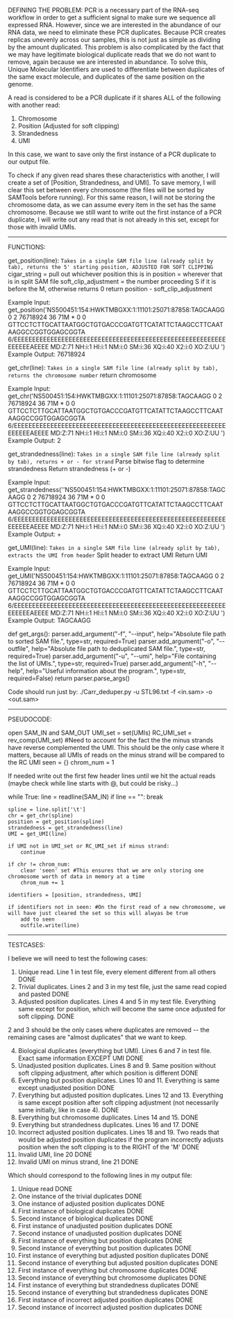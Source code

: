 DEFINING THE PROBLEM: 
PCR is a necessary part of the RNA-seq workflow in order to get a sufficient signal to make sure we sequence all expressed RNA. However, since we are interested in the abundance of our RNA data, we need to eliminate these PCR duplicates. Because PCR creates replicas unevenly across our samples, this is not just as simple as dividing by the amount duplicated. This problem is also complicated by the fact that we may have legitimate biological duplicate reads that we do not want to remove, again because we are interested in abundance. To solve this, Unique Molecular Identifiers are used to differentiate between duplicates of the same exact molecule, and duplicates of the same position on the genome.

A read is considered to be a PCR duplicate if it shares ALL of the following with another read:

1. Chromosome 
2. Position (Adjusted for soft clipping)
3. Strandedness
4. UMI

In this case, we want to save only the first instance of a PCR duplicate to our output file.

To check if any given read shares these characteristics with another, I will create a set of [Position, Strandedness, and UMI]. To save memory, I will clear this set between every chromosome (the files will be sorted by SAMTools before running). For this same reason, I will not be storing the chromosome data, as we can assume every item in the set has the same chromosome. Because we still want to write out the first instance of a PCR duplicate, I will write out any read that is not already in this set, except for those with invalid UMIs. 

---------------------------------------------------------------------------------------------------------------------------------------------------
FUNCTIONS:

get_position(line):
```Takes in a single SAM file line (already split by tab), returns the 5' starting position, ADJUSTED FOR SOFT CLIPPING```
cigar_string = pull out whichever position this is in
position = wherever that is in split SAM file
soft_clip_adjustment = the number proceeding S if it is before the M, otherwise returns 0
return position - soft_clip_adjustment

Example Input: get_position('NS500451:154:HWKTMBGXX:1:11101:25071:87858:TAGCAAGG	0	2	76718924	36	71M	*	0	0	GTTCCTCTTGCATTAATGGCTGTGACCCGATGTTCATATTCTAAGCCTTCAATAAGGCCGGTGGAGCGGTA	6/EEEEEEEEEEEEEEEEEEEEEEEEEEEEEEEEEEEEEEEEEEEEEEEEEEEEEEEEEEEEEEEEAEEEE	MD:Z:71	NH:i:1	HI:i:1	NM:i:0	SM:i:36	XQ:i:40	X2:i:0	XO:Z:UU
')
Example Output: 76718924

get_chr(line):
```Takes in a single SAM file line (already split by tab), returns the chromosome number```
return chromosome

Example Input: get_chr('NS500451:154:HWKTMBGXX:1:11101:25071:87858:TAGCAAGG	0	2	76718924	36	71M	*	0	0	GTTCCTCTTGCATTAATGGCTGTGACCCGATGTTCATATTCTAAGCCTTCAATAAGGCCGGTGGAGCGGTA	6/EEEEEEEEEEEEEEEEEEEEEEEEEEEEEEEEEEEEEEEEEEEEEEEEEEEEEEEEEEEEEEEEAEEEE	MD:Z:71	NH:i:1	HI:i:1	NM:i:0	SM:i:36	XQ:i:40	X2:i:0	XO:Z:UU
')
Example Output: 2

get_strandedness(line):
```Takes in a single SAM file line (already split by tab), returns + or - for strand```
Parse bitwise flag to determine strandedness
Return strandedness (+ or -)

Example Input: get_strandedness(''NS500451:154:HWKTMBGXX:1:11101:25071:87858:TAGCAAGG	0	2	76718924	36	71M	*	0	0	GTTCCTCTTGCATTAATGGCTGTGACCCGATGTTCATATTCTAAGCCTTCAATAAGGCCGGTGGAGCGGTA	6/EEEEEEEEEEEEEEEEEEEEEEEEEEEEEEEEEEEEEEEEEEEEEEEEEEEEEEEEEEEEEEEEAEEEE	MD:Z:71	NH:i:1	HI:i:1	NM:i:0	SM:i:36	XQ:i:40	X2:i:0	XO:Z:UU
')
Example Output: +


get_UMI(line):
```Takes in a single SAM file line (already split by tab), extracts the UMI from header```
Split header to extract UMI
Return UMI

Example Input: get_UMI('NS500451:154:HWKTMBGXX:1:11101:25071:87858:TAGCAAGG	0	2	76718924	36	71M	*	0	0	GTTCCTCTTGCATTAATGGCTGTGACCCGATGTTCATATTCTAAGCCTTCAATAAGGCCGGTGGAGCGGTA	6/EEEEEEEEEEEEEEEEEEEEEEEEEEEEEEEEEEEEEEEEEEEEEEEEEEEEEEEEEEEEEEEEAEEEE	MD:Z:71	NH:i:1	HI:i:1	NM:i:0	SM:i:36	XQ:i:40	X2:i:0	XO:Z:UU
')
Example Output: TAGCAAGG

def get_args(): 
    parser.add_argument("-f", "--input", help="Absolute file path to sorted SAM file.", type=str, required=True)
    parser.add_argument("-o", "--outfile", help="Absolute file path to deduplicated SAM file.", type=str, required=True)
    parser.add_argument("-u", "--umi", help="File containing the list of UMIs.", type=str, required=True)
    parser.add_argument("-h", "--help", help="Useful information about the program.", type=str, required=False)
    return parser.parse_args()

Code should run just by: ./Carr_deduper.py -u STL96.txt -f <in.sam> -o <out.sam>

---------------------------------------------------------------------------------------------------------------------------------------------------

PSEUDOCODE:

open SAM_IN and SAM_OUT
UMI_set = set(UMIs)
RC_UMI_set = rev_comp(UMI_set) #Need to account for the fact the the minus strands have reverse complemented the UMI. This should be the only case where it matters, because all UMIs of reads on the minus strand will be compared to the RC UMI
seen = {}
chrom_num = 1

If needed write out the first few header lines until we hit the actual reads (maybe check while line starts with @, but could be risky...)

while True:
    line = readline(SAM_IN)
    if line == "":
        break

    spline = line.split['\t']
    chr = get_chr(spline)
    position = get_position(spline)
    strandedness = get_strandedness(line)
    UMI = get_UMI(line)

    if UMI not in UMI_set or RC_UMI_set if minus strand:
        continue
    
    if chr != chrom_num: 
        clear 'seen' set #This ensures that we are only storing one chromosome worth of data in memory at a time
        chrom_num += 1 
    
    identifiers = [position, strandedness, UMI]

    if identifiers not in seen: #On the first read of a new chromosome, we will have just cleared the set so this will alwyas be true
        add to seen
        outfile.write(line)

---------------------------------------------------------------------------------------------------------------------------------------------------
TESTCASES:

I believe we will need to test the following cases: 

1. Unique read. Line 1 in test file, every element different from all others DONE
2. Trivial duplicates. Lines 2 and 3 in my test file, just the same read copied and pasted DONE
3. Adjusted position duplicates. Lines 4 and 5 in my test file. Everything same except for position, which will become the same once adjusted for soft clipping. DONE

2 and 3 should be the only cases where duplicates are removed -- the remaining cases are "almost duplicates" that we want to keep.

4. Biological duplicates (everything but UMI). Lines 6 and 7 in test file. Exact same information EXCEPT UMI DONE
5. Unadjusted position duplicates. Lines 8 and 9. Same position without soft clipping adjustment, after which position is different DONE
6. Everything but position duplicates. Lines 10 and 11. Everything is same except unadjusted position DONE
7. Everything but adjusted position duplicates. Lines 12 and 13. Everything is same except position after soft clipping adjustment (not necessarily same initially, like in case 4). DONE
8. Everything but chromosome duplicates. Lines 14 and 15. DONE
9. Everything but strandedness duplicates. Lines 16 and 17. DONE
10. Incorrect adjusted position duplicates. Lines 18 and 19. Two reads that would be adjusted position duplicates if the program incorrectly adjusts position when the soft clipping is to the RIGHT of the 'M' DONE
11. Invalid UMI, line 20 DONE
12. Invalid UMI on minus strand, line 21 DONE

Which should correspond to the following lines in my output file:
1. Unique read DONE
2. One instance of the trivial duplicates DONE
3. One instance of adjusted position duplicates DONE
4. First instance of biological duplicates DONE
5. Second instance of biological duplicates DONE
6. First instance of unadjusted position duplicates DONE
7. Second instance of unadjusted position duplicates DONE
8. First instance of everything but position duplicates DONE
9. Second instance of everything but position duplicates DONE
10. First instance of everything but adjusted position duplicates DONE
11. Second instance of everything but adjusted position duplicates DONE
12. First instance of everything but chromosome duplicates DONE
13. Second instance of everything but chromosome duplicates DONE
14. First instance of everything but strandedness duplicates DONE
15. Second instance of everything but strandedness duplicates DONE
16. First instance of incorrect adjusted position duplicates DONE
17. Second instance of incorrect adjusted position duplicates DONE